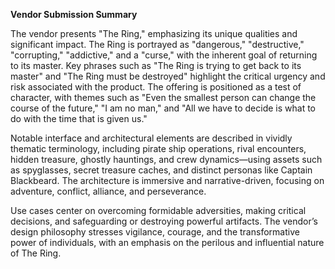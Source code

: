 **Vendor Submission Summary**

The vendor presents "The Ring," emphasizing its unique qualities and significant impact. The Ring is portrayed as "dangerous," "destructive," "corrupting," "addictive," and a "curse," with the inherent goal of returning to its master. Key phrases such as "The Ring is trying to get back to its master" and "The Ring must be destroyed" highlight the critical urgency and risk associated with the product. The offering is positioned as a test of character, with themes such as "Even the smallest person can change the course of the future," "I am no man," and "All we have to decide is what to do with the time that is given us."

Notable interface and architectural elements are described in vividly thematic terminology, including pirate ship operations, rival encounters, hidden treasure, ghostly hauntings, and crew dynamics—using assets such as spyglasses, secret treasure caches, and distinct personas like Captain Blackbeard. The architecture is immersive and narrative-driven, focusing on adventure, conflict, alliance, and perseverance.

Use cases center on overcoming formidable adversities, making critical decisions, and safeguarding or destroying powerful artifacts. The vendor’s design philosophy stresses vigilance, courage, and the transformative power of individuals, with an emphasis on the perilous and influential nature of The Ring.